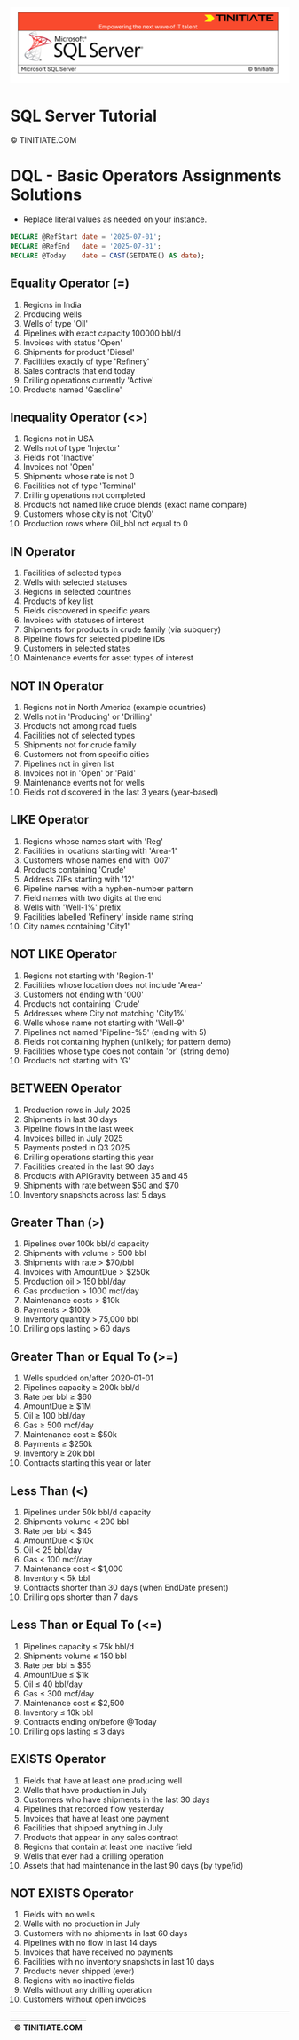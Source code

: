 ![SQL Server Tinitiate Image](../../../sqlserver-sql/sqlserver.png)

# SQL Server Tutorial

&copy; TINITIATE.COM

# DQL - Basic Operators Assignments Solutions
* Replace literal values as needed on your instance.
```sql
DECLARE @RefStart date = '2025-07-01';
DECLARE @RefEnd   date = '2025-07-31';
DECLARE @Today    date = CAST(GETDATE() AS date);
```

## Equality Operator (=)
1. Regions in India
2. Producing wells
3. Wells of type 'Oil'
4. Pipelines with exact capacity 100000 bbl/d
5. Invoices with status 'Open'
6. Shipments for product 'Diesel'
7. Facilities exactly of type 'Refinery'
8. Sales contracts that end today
9. Drilling operations currently 'Active'
10. Products named 'Gasoline'

## Inequality Operator (<>)
1. Regions not in USA
2. Wells not of type 'Injector'
3. Fields not 'Inactive'
4. Invoices not 'Open'
5. Shipments whose rate is not 0
6. Facilities not of type 'Terminal'
7. Drilling operations not completed
8. Products not named like crude blends (exact name compare)
9. Customers whose city is not 'City0'
10. Production rows where Oil_bbl not equal to 0

## IN Operator
1. Facilities of selected types
2. Wells with selected statuses
3. Regions in selected countries
4. Products of key list
5. Fields discovered in specific years
6. Invoices with statuses of interest
7. Shipments for products in crude family (via subquery)
8. Pipeline flows for selected pipeline IDs
9. Customers in selected states
10. Maintenance events for asset types of interest

## NOT IN Operator
1. Regions not in North America (example countries)
2. Wells not in 'Producing' or 'Drilling'
3. Products not among road fuels
4. Facilities not of selected types
5. Shipments not for crude family
6. Customers not from specific cities
7. Pipelines not in given list
8. Invoices not in 'Open' or 'Paid'
9. Maintenance events not for wells
10. Fields not discovered in the last 3 years (year-based)

## LIKE Operator
1. Regions whose names start with 'Reg'
2. Facilities in locations starting with 'Area-1'
3. Customers whose names end with '007'
4. Products containing 'Crude'
5. Address ZIPs starting with '12'
6. Pipeline names with a hyphen-number pattern
7. Field names with two digits at the end
8. Wells with 'Well-1%' prefix
9. Facilities labelled 'Refinery' inside name string
10. City names containing 'City1'

## NOT LIKE Operator
1. Regions not starting with 'Region-1'
2. Facilities whose location does not include 'Area-'
3. Customers not ending with '000'
4. Products not containing 'Crude'
5. Addresses where City not matching 'City1%'
6. Wells whose name not starting with 'Well-9'
7. Pipelines not named 'Pipeline-%5' (ending with 5)
8. Fields not containing hyphen (unlikely; for pattern demo)
9. Facilities whose type does not contain 'or' (string demo)
10. Products not starting with 'G'

## BETWEEN Operator
1. Production rows in July 2025
2. Shipments in last 30 days
3. Pipeline flows in the last week
4. Invoices billed in July 2025
5. Payments posted in Q3 2025
6. Drilling operations starting this year
7. Facilities created in the last 90 days
8. Products with APIGravity between 35 and 45
9. Shipments with rate between $50 and $70
10. Inventory snapshots across last 5 days

## Greater Than (>)
1. Pipelines over 100k bbl/d capacity
2. Shipments with volume > 500 bbl
3. Shipments with rate > $70/bbl
4. Invoices with AmountDue > $250k
5. Production oil > 150 bbl/day
6. Gas production > 1000 mcf/day
7. Maintenance costs > $10k
8. Payments > $100k
9. Inventory quantity > 75,000 bbl
10. Drilling ops lasting > 60 days

## Greater Than or Equal To (>=)
1. Wells spudded on/after 2020-01-01
2. Pipelines capacity ≥ 200k bbl/d
3. Rate per bbl ≥ $60
4. AmountDue ≥ $1M
5. Oil ≥ 100 bbl/day
6. Gas ≥ 500 mcf/day
7. Maintenance cost ≥ $50k
8. Payments ≥ $250k
9. Inventory ≥ 20k bbl
10. Contracts starting this year or later

## Less Than (<)
1. Pipelines under 50k bbl/d capacity
2. Shipments volume < 200 bbl
3. Rate per bbl < $45
4. AmountDue < $10k
5. Oil < 25 bbl/day
6. Gas < 100 mcf/day
7. Maintenance cost < $1,000
8. Inventory < 5k bbl
9. Contracts shorter than 30 days (when EndDate present)
10. Drilling ops shorter than 7 days

## Less Than or Equal To (<=)
1. Pipelines capacity ≤ 75k bbl/d
2. Shipments volume ≤ 150 bbl
3. Rate per bbl ≤ $55
4. AmountDue ≤ $1k
5. Oil ≤ 40 bbl/day
6. Gas ≤ 300 mcf/day
7. Maintenance cost ≤ $2,500
8. Inventory ≤ 10k bbl
9. Contracts ending on/before @Today
10. Drilling ops lasting ≤ 3 days

## EXISTS Operator
1. Fields that have at least one producing well
2. Wells that have production in July
3. Customers who have shipments in the last 30 days
4. Pipelines that recorded flow yesterday
5. Invoices that have at least one payment
6. Facilities that shipped anything in July
7. Products that appear in any sales contract
8. Regions that contain at least one inactive field
9. Wells that ever had a drilling operation
10. Assets that had maintenance in the last 90 days (by type/id)

## NOT EXISTS Operator
1. Fields with no wells
2. Wells with no production in July
3. Customers with no shipments in last 60 days
4. Pipelines with no flow in last 14 days
5. Invoices that have received no payments
6. Facilities with no inventory snapshots in last 10 days
7. Products never shipped (ever)
8. Regions with no inactive fields
9. Wells without any drilling operation
10. Customers without open invoices

***
| &copy; TINITIATE.COM |
|----------------------|
